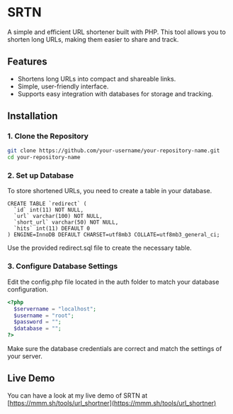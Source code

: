 # SRTN

A simple and efficient URL shortener built with PHP. This tool allows you to shorten long URLs, making them easier to share and track.

## Features
- Shortens long URLs into compact and shareable links.
- Simple, user-friendly interface.
- Supports easy integration with databases for storage and tracking.

## Installation

### 1. Clone the Repository

```bash
git clone https://github.com/your-username/your-repository-name.git
cd your-repository-name
```

### 2. Set up Database
To store shortened URLs, you need to create a table in your database. 
```mysql
CREATE TABLE `redirect` (
  `id` int(11) NOT NULL,
  `url` varchar(100) NOT NULL,
  `short_url` varchar(50) NOT NULL,
  `hits` int(11) DEFAULT 0
) ENGINE=InnoDB DEFAULT CHARSET=utf8mb3 COLLATE=utf8mb3_general_ci;
```
Use the provided redirect.sql file to create the necessary table.

### 3. Configure Database Settings
Edit the config.php file located in the auth folder to match your database configuration. 

```php
<?php
  $servername = "localhost";
  $username = "root";
  $password = "";
  $database = "";
?>
```
Make sure the database credentials are correct and match the settings of your server.

## Live Demo

You can have a look at my live demo of SRTN at [https://mmm.sh/tools/url_shortner](https://mmm.sh/tools/url_shortner)
